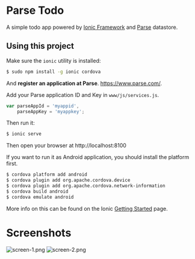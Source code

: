 Parse Todo
===========

A simple todo app powered by [Ionic Framework](http://ionicframework.com/getting-started/) and [Parse](https://www.parse.com/) datastore.

## Using this project

Make sure the `ionic` utility is installed:

```bash
$ sudo npm install -g ionic cordova
```

And **register an application at Parse**. https://www.parse.com/.

Add your Parse application ID and Key in `www/js/services.js`.

```javascript
var parseAppId = 'myappid',
    parseAppKey = 'myappkey';
```

Then run it:

```bash
$ ionic serve
```

Then open your browser at http://localhost:8100

If you want to run it as Android application, you should install the platform first.

```bash
$ cordova platform add android
$ cordova plugin add org.apache.cordova.device
$ cordova plugin add org.apache.cordova.network-information
$ cordova build android
$ cordova emulate android
```

More info on this can be found on the Ionic [Getting Started](http://ionicframework.com/getting-started) page.

Screenshots
===========

![screen-1.png](https://raw.github.com/ekaputra07/ionic-parse-todo/master/screen-1.png)
![screen-2.png](https://raw.github.com/ekaputra07/ionic-parse-todo/master/screen-2.png)